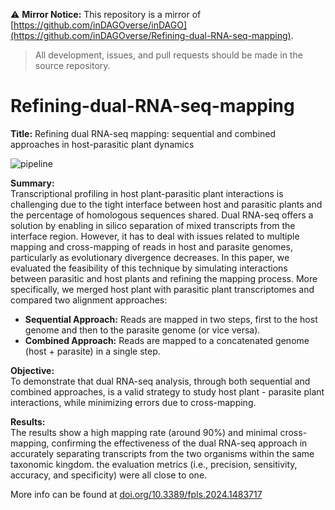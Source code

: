 ⚠️ **Mirror Notice:** This repository is a mirror of [https://github.com/inDAGOverse/inDAGO](https://github.com/inDAGOverse/Refining-dual-RNA-seq-mapping).  
> All development, issues, and pull requests should be made in the source repository.

# Refining-dual-RNA-seq-mapping

**Title:** Refining dual RNA-seq mapping: sequential and combined approaches in host-parasitic plant dynamics

![pipeline](https://github.com/user-attachments/assets/2d6c2500-47c3-437f-8758-ebb54edba68f)

**Summary:**  
Transcriptional profiling in host plant-parasitic plant interactions is challenging due to the tight interface between host and parasitic plants and the percentage of homologous sequences shared. Dual RNA-seq offers a solution by enabling in silico separation of mixed transcripts from the interface region. However, it has to deal with issues related to multiple mapping and cross-mapping of reads in host and parasite genomes, particularly as evolutionary divergence decreases. In this paper, we evaluated the feasibility of this technique by simulating interactions between parasitic and host plants and refining the mapping process. 
More specifically, we merged host plant with parasitic plant transcriptomes and compared two alignment approaches:

- **Sequential Approach:** Reads are mapped in two steps, first to the host genome and then to the parasite genome (or vice versa).
- **Combined Approach:** Reads are mapped to a concatenated genome (host + parasite) in a single step.

**Objective:**  
To demonstrate that dual RNA-seq analysis, through both sequential and combined approaches, is a valid strategy to study host plant - parasite plant interactions, while minimizing errors due to cross-mapping.

**Results:**  
The results show a high mapping rate (around 90%) and minimal cross-mapping, confirming the effectiveness of the dual RNA-seq approach in accurately separating transcripts from the two organisms within the same taxonomic kingdom. the evaluation metrics (i.e., precision, sensitivity, accuracy, and specificity) were all close to one.

More info can be found at [doi.org/10.3389/fpls.2024.1483717](https://doi.org/10.3389/fpls.2024.1483717)
